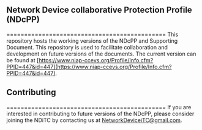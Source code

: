 ## Network Device collaborative Protection Profile (NDcPP)
=============================================
This repository hosts the working versions of the NDcPP and Supporting Document. This repository is used to facilitate collaboration and development on future versions of the documents. The current version can be found at [https://www.niap-ccevs.org/Profile/Info.cfm?PPID=447&id=447](https://www.niap-ccevs.org/Profile/Info.cfm?PPID=447&id=447).


## Contributing
=============================================
If you are interested in contributing to future versions of the NDcPP, please consider joining the NDiTC by contacting us at NetworkDeviceiTC@gmail.com.
